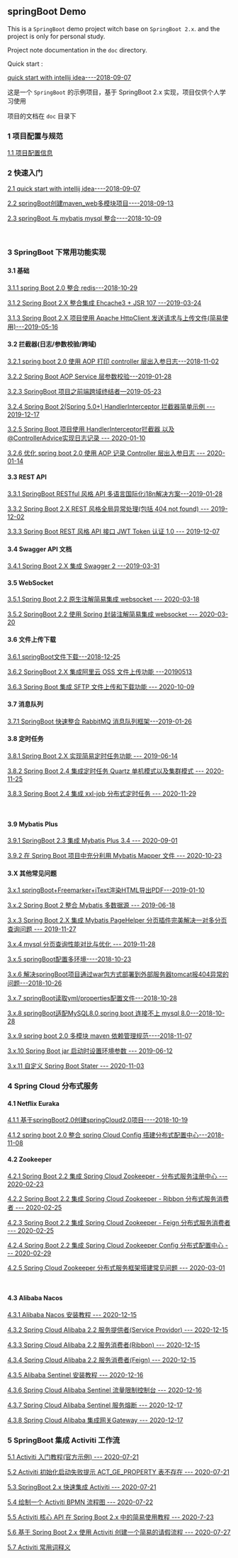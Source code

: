 ## springBoot Demo  



This is a `SpringBoot` demo project witch base on `SpringBoot 2.x`. and the project is only for personal study.   

Project note documentation in the `doc` directory.   

Quick start :  

[quick start with intellij idea----2018-09-07](./doc/1.quick_start_with_intellij_idea.md "./doc/1.quick_start_with_intellij_idea.md")   

这是一个 `SpringBoot` 的示例项目，基于 SpringBoot 2.x 实现，项目仅供个人学习使用  

项目的文档在 `doc` 目录下  



### 1 项目配置与规范      

[1.1 项目配置信息](./doc/application-config.md "./doc/application-config.md")  



### 2 快速入门  

[2.1 quick start with intellij idea----2018-09-07](./doc/1.quick_start_with_intellij_idea.md "./doc/1.quick_start_with_intellij_idea.md")   

[2.2 springBoot创建maven_web多模块项目----2018-09-13](doc/2.springBoot创建maven_web多模块项目.md)  

[2.3 springBoot 与 mybatis mysql 整合----2018-10-09](doc/3.springBoot与mybatis_mysql整合.md "3.springBoot与mybatis_mysql整合.md")  

​    

### 3 SpringBoot 下常用功能实现  

#### 3.1 基础  

[3.1.1 spring Boot 2.0 整合 redis---2018-10-29](doc/9.springBoot2.0整合redis.md "doc/9.springBoot2.0整合redis.md")  

[3.1.2 Spring Boot 2.X 整合集成 Ehcache3 + JSR 107 ---2019-03-24](./doc/18.spring_boot_2_ehcache3_jsr107.md)  

[3.1.3 Spring Boot 2.X 项目使用 Apache HttpClient 发送请求与上传文件(简易使用)---2019-05-16](./doc/21.spring_boot_2_apache_httpclient.md "./doc/21.spring_boot_2_apache_httpclient.md")  



#### 3.2 拦截器(日志/参数校验/跨域)  

[3.2.1 spring boot 2.0 使用 AOP 打印 controller 层出入参日志---2018-11-02](doc/10.springBoot2.0使用AOP打印controller层出入参日志.md "doc/10.springBoot2.0使用AOP打印controller层出入参日志.md")  

[3.2.2 Spring Boot AOP Service 层参数校验---2019-01-28](doc/17.spring_boot_aop_service_validation.md "doc/17.spring_boot_aop_service_validation.md")  

[3.2.3 SpringBoot 项目之前端跨域终结者—2019-05-23](./doc/22.spring_boot_2_cors_filter.md "./doc/22.spring_boot_2_cors_filter.md")  

[3.2.4 Spring Boot 2(Spring 5.0+) HandlerInterceptor 拦截器简单示例 --- 2019-12-17](./doc/30.spring_boot_2_interceptor_2.md "./doc/30.spring_boot_2_interceptor_2.md")  

[3.2.5 Spring Boot 项目使用 HandlerInterceptor拦截器 以及 @ControllerAdvice实现日志记录 --- 2020-01-10](./doc/31.spring_boot_2_interceptor_log.md "./doc/31.spring_boot_2_interceptor_log.md")  

[3.2.6 优化 spring boot 2.0 使用 AOP 记录 Controller 层出入参日志 --- 2020-01-14](./doc/32.spring_boot_2_log_controller_params_with_aop_2.md "./doc/32.spring_boot_2_log_controller_params_with_aop_2.md")  



#### 3.3 REST API  

[3.3.1 SpringBoot RESTful 风格 API 多语言国际化i18n解决方案---2019-01-28](doc/16.spring_boot_i18n_multiply_language_restful_api.md "doc/16.spring_boot_i18n_multiply_language_restful_api.md")  

[3.3.2 Spring Boot 2.X REST 风格全局异常处理(包括 404 not found) --- 2019-12-02](./doc/28.spring_boot_2_global_exception_handler.md "./doc/28.spring_boot_2_global_exception_handler.md")  

[3.3.3 Spring Boot REST 风格 API 接口 JWT Token 认证 1.0 --- 2019-12-07](./doc/29.spring_boot_2_rest_api_jwt_token_filter_1.md "./doc/29.spring_boot_2_rest_api_jwt_token_filter_1.md")  



#### 3.4 Swagger API 文档  

[3.4.1 Spring Boot 2.X 集成 Swagger 2 ---2019-03-31](./doc/19.spring_boot_2_swagger_2.md)  



#### 3.5 WebSocket  

[3.5.1 Spring Boot 2.2 原生注解简易集成 websocket --- 2020-03-18](./doc/38.spring_boot_2.2_websocket_simple_1.md "./doc/38.spring_boot_2.2_websocket_simple_1.md")   

[3.5.2 SpringBoot 2.2 使用 Spring 封装注解简易集成 websocket --- 2020-03-20](./doc/39.spring_boot_2.2_websocket_simple_2.md "./doc/39.spring_boot_2.2_websocket_simple_2.md")  



#### 3.6 文件上传下载  

[3.6.1 springBoot文件下载---2018-12-25](doc/13.springBoot文件下载.md "doc/13.springBoot文件下载.md")   

[3.6.2 SpringBoot 2.X 集成阿里云  OSS  文件上传功能 ---20190513](./doc/20.spring_boot_2_aliyun_oss.md "./doc/20.spring_boot_2_aliyun_oss.md")   

[3.6.3 Spring Boot 集成 SFTP 文件上传和下载功能 --- 2020-10-09](./doc/48.spring_boot_sftp_file_upload_and_download.md)  



#### 3.7 消息队列  

[3.7.1 SpringBoot 快速整合 RabbitMQ 消息队列框架---2019-01-26](doc/15.spring_boot_rabbitmq.md "doc/15.spring_boot_rabbitmq.md")  



#### 3.8 定时任务  

[3.8.1 Spring Boot 2.X 实现简易定时任务功能 --- 2019-06-14](./doc/24.spring_boot_2_schedule.md "./doc/24.spring_boot_2_schedule.md")  

[3.8.2 Spring Boot 2.4 集成定时任务 Quartz 单机模式以及集群模式 --- 2020-11-25](./doc/51.spring_boot_2.4_quartz_single_and_group.md "./doc/51.spring_boot_2.4_quartz_single_and_group.md")  

[3.8.3 Spring Boot 2.4 集成 xxl-job 分布式定时任务 --- 2020-11-29](./doc/52.spring_boot_2.4_xxl_job_2.2.md "./doc/52.spring_boot_2.4_xxl_job_2.2.md")  

​    

#### 3.9 Mybatis Plus  

[3.9.1 SpringBoot 2.3 集成 Mybatis Plus 3.4 --- 2020-09-01](./doc/47.spring_boot_2.3_mybatis_plus_3.4.md "./doc/47.spring_boot_2.3_mybatis_plus_3.4.md")  

[3.9.2 在 Spring Boot 项目中充分利用 Mybatis Mapper 文件 --- 2020-10-23](./doc/49.spring_boot_mybatis_mapper_full_usage.md "./doc/49.spring_boot_mybatis_mapper_full_usage.md")  



#### 3.X 其他常见问题  

[3.x.1 springBoot+Freemarker+iText渲染HTML导出PDF---2019-01-10](doc/14.springBoot_Freemarker_iText渲染HTML导出PDF.md "doc/14.springBoot_Freemarker_iText渲染HTML导出PDF.md")  

[3.x.2 Spring Boot 2 整合 Mybatis 多数据源 --- 2019-06-18](./doc/25.spring_boot_2_mybatis_multi_datasource.md "./doc/25.spring_boot_2_mybatis_multi_datasource.md")  

[3.x.3 Spring Boot 2.X 集成 Mybatis PageHelper 分页插件完美解决一对多分页查询问题 --- 2019-11-27](./doc/26.spring_boot_2_mybatis_pagehelper.md "./doc/26.spring_boot_2_mybatis_pagehelper.md")  

[3.x.4 mysql 分页查询性能对比与优化 --- 2019-11-28](./doc/27.mysql_pagination_query_comparison.md "./doc/27.mysql_pagination_query_comparison.md")  

[3.x.5 springBoot配置多环境----2018-10-23](doc/5.springBoot配置多环境.md "doc/5.springBoot配置多环境.md")  

[3.x.6 解决springBoot项目通过war包方式部署到外部服务器tomcat报404异常的问题---2018-10-26](doc/6.解决springBoot项目通过war包方式部署到外部服务器tomcat报404异常的问题.md "doc/6.解决springBoot项目通过war包方式部署到外部服务器tomcat报404异常的问题.md")  

[3.x.7 springBoot读取yml/properties配置文件---2018-10-28](doc/7.springBoot读取yml_properties配置文件.md "doc/7.springBoot读取yml_properties配置文件.md")  

[3.x.8 springBoot适配MySQL8.0,spring boot 连接不上 mysql 8.0---2018-10-28](doc/8.springBoot适配MySQL8.0.md "doc/8.springBoot适配MySQL8.0.md")  

[3.x.9 spring boot 2.0 多模块 maven 依赖管理规范----2018-11-07](doc/11.springBoot2.0多模块maven依赖管理规范.md "doc/11.springBoot2.0多模块maven依赖管理规范.md")  

[3.x.10 Spring Boot jar 启动时设置环境参数 --- 2019-06-12](./doc/23.spring_boot_jar_setting_active_profile_at_startup.md "./doc/23.spring_boot_jar_setting_active_profile_at_startup.md")  

[3.x.11 自定义 Spring Boot Stater --- 2020-11-03](./doc/50.spring_boot_stater_customed.md "./doc/50.spring_boot_stater_customed.md")  





###  4 Spring Cloud 分布式服务  

#### 4.1 Netflix Euraka

[4.1.1 基于springBoot2.0创建springCloud2.0项目----2018-10-19](doc/4.基于springBoot2.0创建springCloud2.0项目.md "4.基于springBoot2.0创建springCloud2.0项目.md")  

[4.1.2 spring boot 2.0 整合 spring Cloud Config 搭建分布式配置中心---2018-11-08](doc/12.springBoot2.0整合springCloudConfig分布式配置中心.md "doc/12.springBoot2.0整合springCloudConfig分布式配置中心.md")  





#### 4.2 Zookeeper  

[4.2.1 Spring Boot 2.2 集成 Spring Cloud Zookeeper - 分布式服务注册中心 --- 2020-02-23](./doc/33.spring_boot_2.2_cloud_zookeeper_provider.md "./doc/33.spring_boot_2.2_cloud_zookeeper_provider.md")  

[4.2.2 Spring Boot 2.2 集成 Spring Cloud Zookeeper - Ribbon 分布式服务消费者 --- 2020-02-25](./doc/34.spring_boot_2.2_cloud_zookeeper_consumer_ribbon.md "./doc/34.spring_boot_2.2_cloud_zookeeper_consumer_ribbon.md")  

[4.2.3 Spring Boot 2.2 集成 Spring Cloud Zookeeper - Feign 分布式服务消费者 --- 2020-02-25](./doc/35.spring_cloud_2.2_cloud_zookeeper_consumer_feign.md "./doc/35.spring_cloud_2.2_cloud_zookeeper_consumer_feign.md")  

[4.2.4 Spring Boot 2.2 集成 Spring Cloud Zookeeper Config 分布式配置中心 --- 2020-02-29](./doc/36.spring_cloud_2.2_cloud_zookeeper_config.md "./doc/36.spring_cloud_2.2_cloud_zookeeper_config.md")  

[4.2.5 Spring Cloud Zookeeper 分布式服务框架搭建常见问题 --- 2020-03-01](./doc/37.spring_cloud_zookeeper_faq.md "./doc/37.spring_cloud_zookeeper_faq.md")  

​    

#### 4.3 Alibaba Nacos  

[4.3.1 Alibaba Nacos 安装教程 --- 2020-12-15](./doc/53.alibaba_nacos_install.md "./doc/53.alibaba_nacos_install.md")  

[4.3.2 Spring Cloud Alibaba 2.2 服务提供者(Service Providor) --- 2020-12-15](./doc/54.spring_boot_2.3_cloud_alibaba_2.2_server_provider.md "./doc/54.spring_boot_2.3_cloud_alibaba_2.2_server_provider.md")  

[4.3.3 Spring Cloud Alibaba 2.2 服务消费者(Ribbon) --- 2020-12-15](./doc/55.spring_boot_2.3_cloud_alibaba_2.2_ribbon.md "./doc/55.spring_boot_2.3_cloud_alibaba_2.2_ribbon.md")  

[4.3.4 Spring Cloud Alibaba 2.2 服务消费者(Feign)  --- 2020-12-15](./doc/56.spring_boot_2.3_cloud_alibaba_2.2_server_consumer_feign.md "./doc/56.spring_boot_2.3_cloud_alibaba_2.2_server_consumer_feign.md")  

[4.3.5 Alibaba Sentinel 安装教程 --- 2020-12-16](./doc/57.alibaba_sentinel_install.md "./doc/57.alibaba_sentinel_install.md")  

[4.3.6 Spring Cloud Alibaba Sentinel 流量限制控制台 --- 2020-12-16](./doc/58.spring_boot_2.3_cloud_alibaba_2.2_sentinel_dashboard.md "./doc/58.spring_boot_2.3_cloud_alibaba_2.2_sentinel_dashboard.md")  

[4.3.7 Spring Cloud Alibaba Sentinel 服务熔断 --- 2020-12-17](./doc/59.spring_boot_2.3_cloud_alibaba_2.2_sentinel_fusing.md "./doc/59.spring_boot_2.3_cloud_alibaba_2.2_sentinel_fusing.md")  

[4.3.8 Spring Cloud Alibaba 集成网关Gateway --- 2020-12-17](./doc/60.spring_boot_2.3_cloud_alibaba_2.2_gateway.md "./doc/60.spring_boot_2.3_cloud_alibaba_2.2_gateway.md")  









###  5 SpringBoot 集成 Activiti 工作流  

[5.1 Activiti 入门教程(官方示例) --- 2020-07-21](./doc/40.activiti_official_demo.md "./doc/40.activiti_official_demo.md")  

[5.2 Activiti 初始化启动失败提示 ACT_GE_PROPERTY 表不存在 --- 2020-07-21](./doc/41.activiti_init_error_table_not_exist.md "./doc/41.activiti_init_error_table_not_exist.md")  

[5.3 SpringBoot 2.x 快速集成 Activiti --- 2020-07-21](./doc/42.spring_boot_2.3_activiti_quickstart.md "./doc/42.spring_boot_2.3_activiti_quickstart.md")  

[5.4 绘制一个 Activiti BPMN 流程图 --- 2020-07-22](./doc/43.activiti_bpmn.md "./doc/43.activiti_bpmn.md")  

[5.5 Activiti 核心 API 在 Spring Boot 2.x 中的简易使用教程 --- 2020-7-23](./doc/44.spring_boot_2.3.activiti_6_simple_usage.md "./doc/44.spring_boot_2.3.activiti_6_simple_usage.md")  

[5.6 基于 Spring Boot 2.x 使用 Activiti 创建一个简易的请假流程 --- 2020-07-27](./doc/45.spring_boot_2.3_activiti_6_form.md "./doc/45.spring_boot_2.3_activiti_6_form.md")  

[5.7 Activiti 常用词释义](./doc/46.activiti_common_words_notes.md "./doc/46.activiti_common_words_notes.md")  



















 























  





  





​    





​    

















